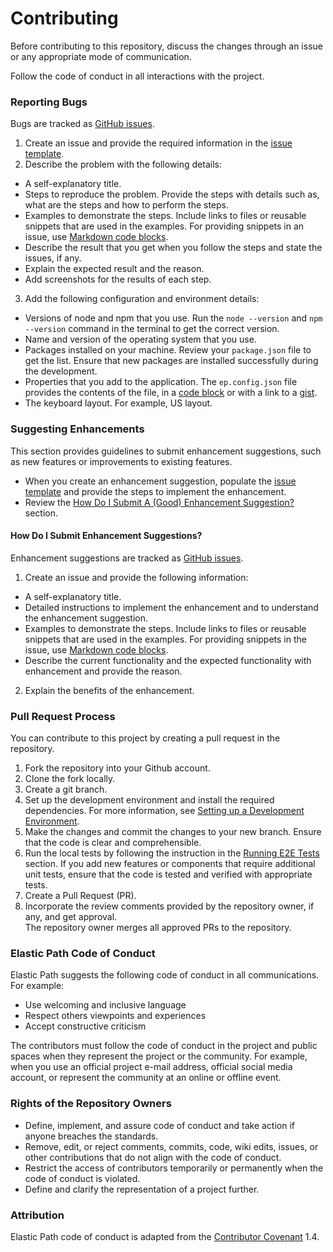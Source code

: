 # Contributing

Before contributing to this repository, discuss the changes through an issue or any appropriate mode of communication.

Follow the code of conduct in all interactions with the project.

### Reporting Bugs

Bugs are tracked as [GitHub issues](https://guides.github.com/features/issues/).

1. Create an issue and provide the required information in the [issue template](ISSUE_TEMPLATE.md).
2. Describe the problem with the following details:
  - A self-explanatory title.
  - Steps to reproduce the problem. Provide the steps with details such as, what are the steps and how to perform the steps.
  - Examples to demonstrate the steps. Include links to files or reusable snippets that are used in the examples. For providing snippets in an issue, use [Markdown code blocks](https://help.github.com/articles/markdown-basics/#multiple-lines).
  - Describe the result that you get when you follow the steps and state the issues, if any.
  - Explain the expected result and the reason.
  - Add screenshots for the results of each step.
3. Add the following configuration and environment details:
  - Versions of node and npm that you use. Run the `node --version` and `npm --version` command in the terminal to get the correct version.
  - Name and version of the operating system that you use.
  - Packages installed on your machine. Review your `package.json` file to get the list. Ensure that new packages are installed successfully during the development.
  - Properties that you add to the application. The `ep.config.json` file provides the contents of the file, in a [code block](https://help.github.com/articles/markdown-basics/#multiple-lines) or with a link to a [gist](https://gist.github.com/).
  - The keyboard layout. For example, US layout.

### Suggesting Enhancements

This section provides guidelines to submit enhancement suggestions, such as new features or improvements to existing features.

- When you create an enhancement suggestion, populate the [issue template](ISSUE_TEMPLATE.md) and provide the steps to implement the enhancement.
- Review the [How Do I Submit A (Good) Enhancement Suggestion?](#how-do-i-submit-a-good-enhancement-suggestion) section.

#### How Do I Submit Enhancement Suggestions?

Enhancement suggestions are tracked as [GitHub issues](https://guides.github.com/features/issues/).

1. Create an issue and provide the following information:
  - A self-explanatory title.
  - Detailed instructions to implement the enhancement and to understand the enhancement suggestion.
  - Examples to demonstrate the steps. Include links to files or reusable snippets that are used in the examples. For providing snippets in the issue, use [Markdown code blocks](https://help.github.com/articles/markdown-basics/#multiple-lines).
  - Describe the current functionality and the expected functionality with enhancement and provide the reason.
2. Explain the benefits of the enhancement.

### Pull Request Process

You can contribute to this project by creating a pull request in the repository.

1. Fork the repository into your Github account.
2. Clone the fork locally.
3. Create a git branch.
4. Set up the development environment and install the required dependencies. For more information, see [Setting up a Development Environment](https://documentation.elasticpath.com/storefront-react/docs/setup.html).
5. Make the changes and commit the changes to your new branch. Ensure that the code is clear and comprehensible.
6. Run the local tests by following the instruction in the [Running E2E Tests](https://documentation.elasticpath.com/storefront-react/docs/testing.html) section. If you add new features or components that require additional unit tests, ensure that the code is tested and verified with appropriate tests.
7. Create a Pull Request (PR).
8. Incorporate the review comments provided by the repository owner, if any, and get approval.<br/>
The repository owner merges all approved PRs to the repository.

### Elastic Path Code of Conduct

Elastic Path suggests the following code of conduct in all communications. For example:

* Use welcoming and inclusive language
* Respect others viewpoints and experiences
* Accept constructive criticism

The contributors must follow the code of conduct in the project and public spaces
when they represent the project or the community. For example, when you use an official project e-mail address, official social media account, or represent the community at an online or offline event.

### Rights of the Repository Owners

- Define, implement, and assure code of conduct and take action if anyone breaches the standards.
- Remove, edit, or reject comments, commits, code, wiki edits, issues, or other contributions that do not align with the code of conduct.
- Restrict the access of contributors temporarily or permanently when the code of conduct is violated.
- Define and clarify the representation of a project further.


### Attribution

Elastic Path code of conduct is adapted from the [Contributor Covenant](http://contributor-covenant.org/version/1/4) 1.4.
